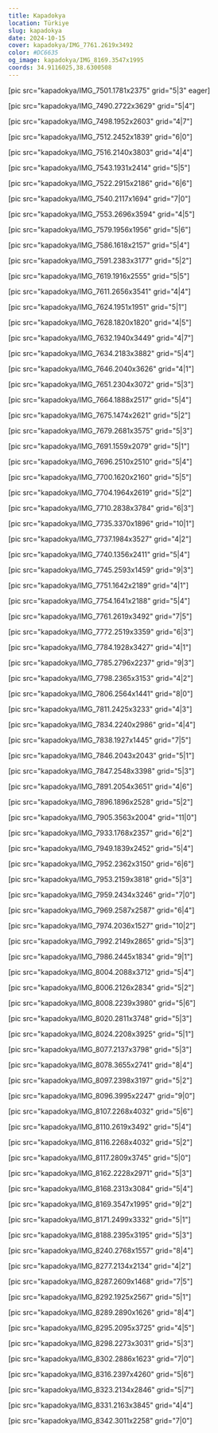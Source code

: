 ```yaml
---
title: Kapadokya
location: Türkiye
slug: kapadokya
date: 2024-10-15
cover: kapadokya/IMG_7761.2619x3492
color: #DC6635
og_image: kapadokya/IMG_8169.3547x1995
coords: 34.9116025,38.6300508
---
```


[pic src="kapadokya/IMG_7501.1781x2375" grid="5|3" eager]

[pic src="kapadokya/IMG_7490.2722x3629" grid="5|4"]

[pic src="kapadokya/IMG_7498.1952x2603" grid="4|7"]

[pic src="kapadokya/IMG_7512.2452x1839" grid="6|0"]

[pic src="kapadokya/IMG_7516.2140x3803" grid="4|4"]

[pic src="kapadokya/IMG_7543.1931x2414" grid="5|5"]

[pic src="kapadokya/IMG_7522.2915x2186" grid="6|6"]

[pic src="kapadokya/IMG_7540.2117x1694" grid="7|0"]

[pic src="kapadokya/IMG_7553.2696x3594" grid="4|5"]

[pic src="kapadokya/IMG_7579.1956x1956" grid="5|6"]

[pic src="kapadokya/IMG_7586.1618x2157" grid="5|4"]

[pic src="kapadokya/IMG_7591.2383x3177" grid="5|2"]

[pic src="kapadokya/IMG_7619.1916x2555" grid="5|5"]

[pic src="kapadokya/IMG_7611.2656x3541" grid="4|4"]

[pic src="kapadokya/IMG_7624.1951x1951" grid="5|1"]

[pic src="kapadokya/IMG_7628.1820x1820" grid="4|5"]

[pic src="kapadokya/IMG_7632.1940x3449" grid="4|7"]

[pic src="kapadokya/IMG_7634.2183x3882" grid="5|4"]

[pic src="kapadokya/IMG_7646.2040x3626" grid="4|1"]

[pic src="kapadokya/IMG_7651.2304x3072" grid="5|3"]

[pic src="kapadokya/IMG_7664.1888x2517" grid="5|4"]

[pic src="kapadokya/IMG_7675.1474x2621" grid="5|2"]

[pic src="kapadokya/IMG_7679.2681x3575" grid="5|3"]

[pic src="kapadokya/IMG_7691.1559x2079" grid="5|1"]

[pic src="kapadokya/IMG_7696.2510x2510" grid="5|4"]

[pic src="kapadokya/IMG_7700.1620x2160" grid="5|5"]

[pic src="kapadokya/IMG_7704.1964x2619" grid="5|2"]

[pic src="kapadokya/IMG_7710.2838x3784" grid="6|3"]

[pic src="kapadokya/IMG_7735.3370x1896" grid="10|1"]

[pic src="kapadokya/IMG_7737.1984x3527" grid="4|2"]

[pic src="kapadokya/IMG_7740.1356x2411" grid="5|4"]

[pic src="kapadokya/IMG_7745.2593x1459" grid="9|3"]

[pic src="kapadokya/IMG_7751.1642x2189" grid="4|1"]

[pic src="kapadokya/IMG_7754.1641x2188" grid="5|4"]

[pic src="kapadokya/IMG_7761.2619x3492" grid="7|5"]

[pic src="kapadokya/IMG_7772.2519x3359" grid="6|3"]

[pic src="kapadokya/IMG_7784.1928x3427" grid="4|1"]

[pic src="kapadokya/IMG_7785.2796x2237" grid="9|3"]

[pic src="kapadokya/IMG_7798.2365x3153" grid="4|2"]

[pic src="kapadokya/IMG_7806.2564x1441" grid="8|0"]

[pic src="kapadokya/IMG_7811.2425x3233" grid="4|3"]

[pic src="kapadokya/IMG_7834.2240x2986" grid="4|4"]

[pic src="kapadokya/IMG_7838.1927x1445" grid="7|5"]

[pic src="kapadokya/IMG_7846.2043x2043" grid="5|1"]

[pic src="kapadokya/IMG_7847.2548x3398" grid="5|3"]

[pic src="kapadokya/IMG_7891.2054x3651" grid="4|6"]

[pic src="kapadokya/IMG_7896.1896x2528" grid="5|2"]

[pic src="kapadokya/IMG_7905.3563x2004" grid="11|0"]

[pic src="kapadokya/IMG_7933.1768x2357" grid="6|2"]

[pic src="kapadokya/IMG_7949.1839x2452" grid="5|4"]

[pic src="kapadokya/IMG_7952.2362x3150" grid="6|6"]

[pic src="kapadokya/IMG_7953.2159x3818" grid="5|3"]

[pic src="kapadokya/IMG_7959.2434x3246" grid="7|0"]

[pic src="kapadokya/IMG_7969.2587x2587" grid="6|4"]

[pic src="kapadokya/IMG_7974.2036x1527" grid="10|2"]

[pic src="kapadokya/IMG_7992.2149x2865" grid="5|3"]

[pic src="kapadokya/IMG_7986.2445x1834" grid="9|1"]

[pic src="kapadokya/IMG_8004.2088x3712" grid="5|4"]

[pic src="kapadokya/IMG_8006.2126x2834" grid="5|2"]

[pic src="kapadokya/IMG_8008.2239x3980" grid="5|6"]

[pic src="kapadokya/IMG_8020.2811x3748" grid="5|3"]

[pic src="kapadokya/IMG_8024.2208x3925" grid="5|1"]

[pic src="kapadokya/IMG_8077.2137x3798" grid="5|3"]

[pic src="kapadokya/IMG_8078.3655x2741" grid="8|4"]

[pic src="kapadokya/IMG_8097.2398x3197" grid="5|2"]

[pic src="kapadokya/IMG_8096.3995x2247" grid="9|0"]

[pic src="kapadokya/IMG_8107.2268x4032" grid="5|6"]

[pic src="kapadokya/IMG_8110.2619x3492" grid="5|4"]

[pic src="kapadokya/IMG_8116.2268x4032" grid="5|2"]

[pic src="kapadokya/IMG_8117.2809x3745" grid="5|0"]

[pic src="kapadokya/IMG_8162.2228x2971" grid="5|3"]

[pic src="kapadokya/IMG_8168.2313x3084" grid="5|4"]

[pic src="kapadokya/IMG_8169.3547x1995" grid="9|2"]

[pic src="kapadokya/IMG_8171.2499x3332" grid="5|1"]

[pic src="kapadokya/IMG_8188.2395x3195" grid="5|3"]

[pic src="kapadokya/IMG_8240.2768x1557" grid="8|4"]

[pic src="kapadokya/IMG_8277.2134x2134" grid="4|2"]

[pic src="kapadokya/IMG_8287.2609x1468" grid="7|5"]

[pic src="kapadokya/IMG_8292.1925x2567" grid="5|1"]

[pic src="kapadokya/IMG_8289.2890x1626" grid="8|4"]

[pic src="kapadokya/IMG_8295.2095x3725" grid="4|5"]

[pic src="kapadokya/IMG_8298.2273x3031" grid="5|3"]

[pic src="kapadokya/IMG_8302.2886x1623" grid="7|0"]

[pic src="kapadokya/IMG_8316.2397x4260" grid="5|6"]

[pic src="kapadokya/IMG_8323.2134x2846" grid="5|7"]

[pic src="kapadokya/IMG_8331.2163x3845" grid="4|4"]

[pic src="kapadokya/IMG_8342.3011x2258" grid="7|0"]
